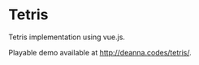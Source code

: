 # Tetris
Tetris implementation using vue.js.

Playable demo available at http://deanna.codes/tetris/.
